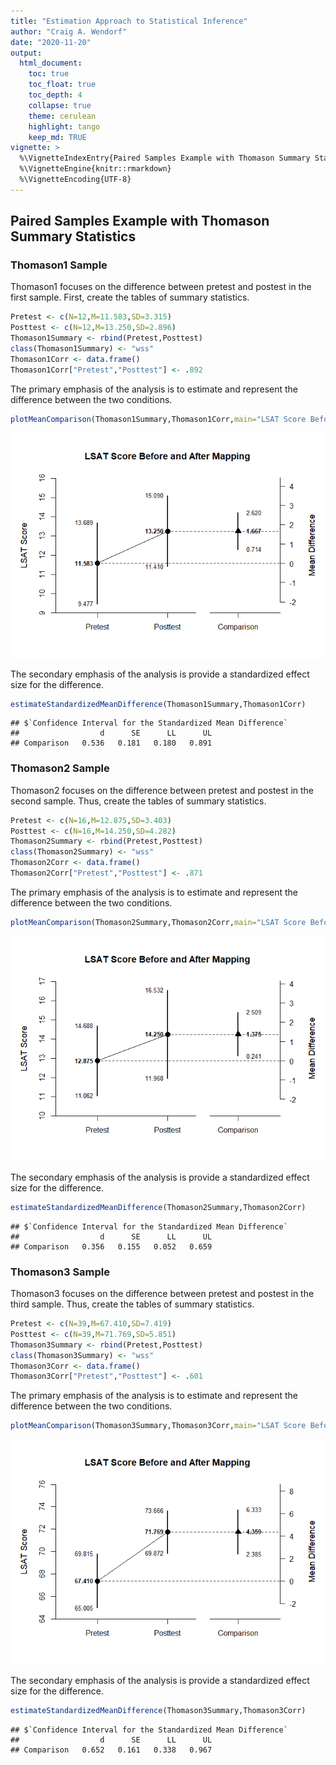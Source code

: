 ```yaml
---
title: "Estimation Approach to Statistical Inference"
author: "Craig A. Wendorf"
date: "2020-11-20"
output:
  html_document:
    toc: true
    toc_float: true
    toc_depth: 4
    collapse: true
    theme: cerulean
    highlight: tango
    keep_md: TRUE
vignette: >
  %\VignetteIndexEntry{Paired Samples Example with Thomason Summary Statistics}
  %\VignetteEngine{knitr::rmarkdown}
  %\VignetteEncoding{UTF-8}
---
```






## Paired Samples Example with Thomason Summary Statistics

### Thomason1 Sample

Thomason1 focuses on the difference between pretest and postest in the first sample. First, create the tables of summary statistics.


```r
Pretest <- c(N=12,M=11.583,SD=3.315)
Posttest <- c(N=12,M=13.250,SD=2.896)
Thomason1Summary <- rbind(Pretest,Posttest)
class(Thomason1Summary) <- "wss"
Thomason1Corr <- data.frame()
Thomason1Corr["Pretest","Posttest"] <- .892
```

The primary emphasis of the analysis is to estimate and represent the difference between the two conditions.


```r
plotMeanComparison(Thomason1Summary,Thomason1Corr,main="LSAT Score Before and After Mapping",ylab="LSAT Score")
```

![](figures/Thomason1-Comparison-1.png)<!-- -->

The secondary emphasis of the analysis is provide a standardized effect size for the difference.


```r
estimateStandardizedMeanDifference(Thomason1Summary,Thomason1Corr)
```

```
## $`Confidence Interval for the Standardized Mean Difference`
##                  d      SE      LL      UL
## Comparison   0.536   0.181   0.180   0.891
```

### Thomason2 Sample

Thomason2 focuses on the difference between pretest and postest in the second sample. Thus, create the tables of summary statistics.


```r
Pretest <- c(N=16,M=12.875,SD=3.403)
Posttest <- c(N=16,M=14.250,SD=4.282)
Thomason2Summary <- rbind(Pretest,Posttest)
class(Thomason2Summary) <- "wss"
Thomason2Corr <- data.frame()
Thomason2Corr["Pretest","Posttest"] <- .871
```

The primary emphasis of the analysis is to estimate and represent the difference between the two conditions.


```r
plotMeanComparison(Thomason2Summary,Thomason2Corr,main="LSAT Score Before and After Mapping",ylab="LSAT Score")
```

![](figures/Thomason2-Comparison-1.png)<!-- -->

The secondary emphasis of the analysis is provide a standardized effect size for the difference.


```r
estimateStandardizedMeanDifference(Thomason2Summary,Thomason2Corr)
```

```
## $`Confidence Interval for the Standardized Mean Difference`
##                  d      SE      LL      UL
## Comparison   0.356   0.155   0.052   0.659
```

### Thomason3 Sample

Thomason3 focuses on the difference between pretest and postest in the third sample. Thus, create the tables of summary statistics.


```r
Pretest <- c(N=39,M=67.410,SD=7.419)
Posttest <- c(N=39,M=71.769,SD=5.851)
Thomason3Summary <- rbind(Pretest,Posttest)
class(Thomason3Summary) <- "wss"
Thomason3Corr <- data.frame()
Thomason3Corr["Pretest","Posttest"] <- .601
```

The primary emphasis of the analysis is to estimate and represent the difference between the two conditions.


```r
plotMeanComparison(Thomason3Summary,Thomason3Corr,main="LSAT Score Before and After Mapping",ylab="LSAT Score")
```

![](figures/Thomason3-Comparison-1.png)<!-- -->

The secondary emphasis of the analysis is provide a standardized effect size for the difference.


```r
estimateStandardizedMeanDifference(Thomason3Summary,Thomason3Corr)
```

```
## $`Confidence Interval for the Standardized Mean Difference`
##                  d      SE      LL      UL
## Comparison   0.652   0.161   0.338   0.967
```
